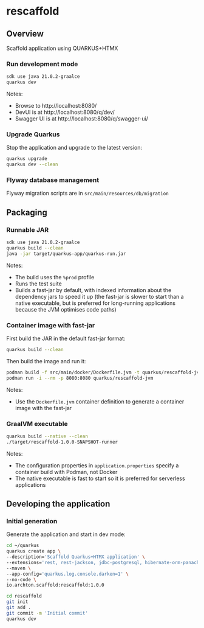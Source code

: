 # rescaffold

## Overview

Scaffold application using QUARKUS+HTMX

### Run development mode

```bash
sdk use java 21.0.2-graalce
quarkus dev
```

Notes: 
- Browse to http://localhost:8080/
- DevUI is at http://localhost:8080/q/dev/
- Swagger UI is at http://localhost:8080/q/swagger-ui/

### Upgrade Quarkus

Stop the application and upgrade to the latest version:

```bash
quarkus upgrade
quarkus dev --clean
```

### Flyway database management

Flyway migration scripts are in `src/main/resources/db/migration`

## Packaging

### Runnable JAR

```bash
sdk use java 21.0.2-graalce
quarkus build --clean
java -jar target/quarkus-app/quarkus-run.jar
```

Notes:
- The build uses the `%prod` profile
- Runs the test suite
- Builds a fast-jar by default, with indexed information about the dependency jars to speed it up (the fast-jar is slower to start than a native executable, but is preferred for long-running applications because the JVM optimises code paths)

### Container image with fast-jar

First build the JAR in the default fast-jar format:

```bash
quarkus build --clean
```

Then build the image and run it:

```bash
podman build -f src/main/docker/Dockerfile.jvm -t quarkus/rescaffold-jvm .
podman run -i --rm -p 8080:8080 quarkus/rescaffold-jvm
```

Notes:
- Use the `Dockerfile.jvm` container definition to generate a container image with the fast-jar

### GraalVM executable

```bash
quarkus build --native --clean
./target/rescaffold-1.0.0-SNAPSHOT-runner
```

Notes:
- The configuration properties in `application.properties` specify a container build with Podman, not Docker
- The native executable is fast to start so it is preferred for serverless applications

## Developing the application

### Initial generation

Generate the application and start in dev mode:

```bash
cd ~/quarkus
quarkus create app \
--description='Scaffold Quarkus+HTMX application' \
--extensions='rest, rest-jackson, jdbc-postgresql, hibernate-orm-panache, hibernate-validator, qute, smallrye-openapi, flyway' \
--maven \
--app-config='quarkus.log.console.darken=1' \
--no-code \
io.archton.scaffold:rescaffold:1.0.0

cd rescaffold
git init
git add .
git commit -m 'Initial commit'
quarkus dev
```

